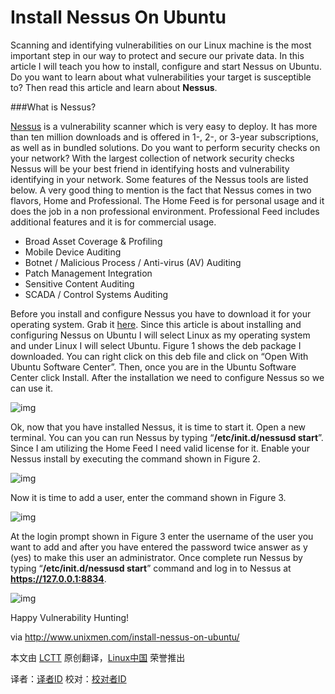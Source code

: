 Install Nessus On Ubuntu
========================

Scanning and identifying vulnerabilities on our Linux machine is the most important step in our way to protect and secure our private data. In this article I will teach you how to install, configure and start Nessus on Ubuntu. Do you want to learn about what vulnerabilities your target is susceptible to? Then read this article and learn about **Nessus**.

###What is Nessus?

[Nessus][1] is a vulnerability scanner which is very easy to deploy. It has more than ten million downloads and is offered in 1-, 2-, or 3-year subscriptions, as well as in bundled solutions. Do you want to perform security checks on your network? With the largest collection of network security checks Nessus will be your best friend in identifying hosts and vulnerability identifying in your network. Some features of the Nessus tools are listed below. A very good thing to mention  is  the fact that Nessus comes in two flavors, Home and Professional. The Home Feed is for personal usage and it does the job in a non professional environment. Professional Feed includes additional features and it is for commercial usage.

- Broad Asset Coverage & Profiling
- Mobile Device Auditing
- Botnet / Malicious Process / Anti-virus (AV) Auditing
- Patch Management Integration
- Sensitive Content Auditing
- SCADA / Control Systems Auditing

Before you install and configure Nessus you have to download it for your operating system. Grab it [here][2]. Since this article is about installing and configuring Nessus on Ubuntu I will select Linux as my operating system and under Linux I will select Ubuntu. Figure  1 shows the deb package I downloaded. You can right click on this deb file and click on “Open With  Ubuntu Software Center”. Then, once you are in the Ubuntu Software Center click Install. After the installation  we need to configure Nessus so we can use it.

![img](http://180016988.r.cdn77.net/wp-content/uploads/2013/09/Selection_032.png "Figure 1")

Ok, now that you have installed Nessus, it is time to start it. Open a new terminal. You can you can run Nessus by typing  “**/etc/init.d/nessusd start**”. Since I am utilizing the Home Feed I need valid license for it.
Enable your Nessus install by executing the command shown in Figure 2.


![img](http://180016988.r.cdn77.net/wp-content/uploads/2013/09/Selection_026.png "Figure 2")

Now it is time to add a user, enter the command shown in Figure 3.


![img](http://180016988.r.cdn77.net/wp-content/uploads/2013/09/Selection_027.png "Figure 3")

At the login prompt shown in Figure 3 enter the username of the user you want to add and after you have entered the password twice  answer as y (yes) to make this user an administrator. Once complete run Nessus by typing “**/etc/init.d/nessusd start**” command and log in to Nessus at **https://127.0.0.1:8834**.

![img](http://180016988.r.cdn77.net/wp-content/uploads/2013/09/Selection_031.png)

Happy Vulnerability Hunting!

via http://www.unixmen.com/install-nessus-on-ubuntu/

本文由 [LCTT][] 原创翻译，[Linux中国][] 荣誉推出

译者：[译者ID][] 校对：[校对者ID][]


[LCTT]:https://github.com/LCTT/TranslateProject
[Linux中国]:http://linux.cn/portal.php
[译者ID]:http://linux.cn/space/译者ID
[校对者ID]:http://linux.cn/space/校对者ID

[1]:http://www.tenable.com/products/nessus
[2]:http://www.tenable.com/products/nessus/select-your-operating-system
